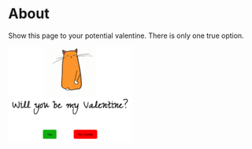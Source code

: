 # About

Show this page to your potential valentine. There is only one true option.

<img src=".md/intro.png" width="50%">
